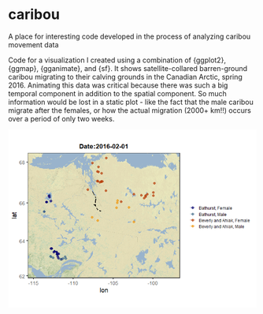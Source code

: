 # caribou
A place for interesting code developed in the process of analyzing caribou movement data

Code for a visualization I created using a combination of {ggplot2}, {ggmap}, {gganimate}, and {sf}. It shows satellite-collared barren-ground caribou migrating to their calving grounds in the Canadian Arctic, spring 2016. Animating this data was critical because there was such a big temporal component in addition to the spatial component. So much information would be lost in a static plot - like the fact that the male caribou migrate after the females, or how the actual migration (2000+ km!!) occurs over a period of only two weeks.

![](caribou_all_2016.gif)
